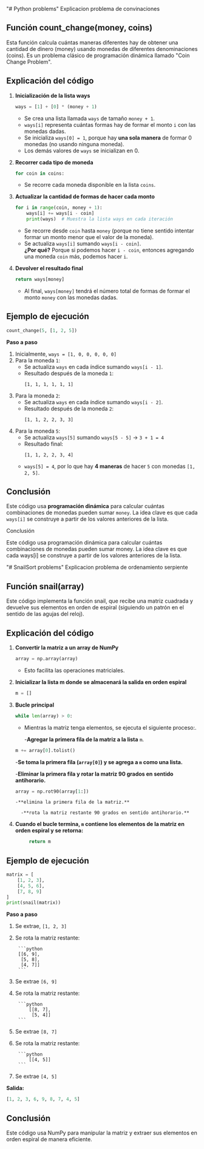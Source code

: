 "# Python problems" 
Explicacion problema  de convinaciones

Función count_change(money, coins)
-----------------------------------
Esta función calcula cuántas maneras diferentes hay de obtener una cantidad de dinero (money) usando monedas de diferentes denominaciones (coins). Es un problema clásico de programación dinámica llamado "Coin Change Problem".

Explicación del código
-------------------------
1. **Inicialización de la lista ways**  
   ```python
   ways = [1] + [0] * (money + 1)
   ```
   - Se crea una lista llamada `ways` de tamaño `money + 1`.
   - `ways[i]` representa cuántas formas hay de formar el monto `i` con las monedas dadas.
   - Se inicializa `ways[0] = 1`, porque hay **una sola manera** de formar 0 monedas (no usando ninguna moneda).
   - Los demás valores de `ways` se inicializan en 0.

2. **Recorrer cada tipo de moneda**  
   ```python
   for coin in coins:
   ```
   - Se recorre cada moneda disponible en la lista `coins`.

3. **Actualizar la cantidad de formas de hacer cada monto**  
   ```python
   for i in range(coin, money + 1):
       ways[i] += ways[i - coin]
       print(ways)  # Muestra la lista ways en cada iteración
   ```
   - Se recorre desde `coin` hasta `money` (porque no tiene sentido intentar formar un monto menor que el valor de la moneda).
   - Se actualiza `ways[i]` sumando `ways[i - coin]`.  
     **¿Por qué?** Porque si podemos hacer `i - coin`, entonces agregando una moneda `coin` más, podemos hacer `i`.

4. **Devolver el resultado final**  
   ```python
   return ways[money]
   ```
   - Al final, `ways[money]` tendrá el número total de formas de formar el monto `money` con las monedas dadas.

Ejemplo de ejecución
---------------------
```python
count_change(5, [1, 2, 5])
```
**Paso a paso**
1. Inicialmente, `ways = [1, 0, 0, 0, 0, 0]`
2. Para la moneda `1`:
   - Se actualiza `ways` en cada índice sumando `ways[i - 1]`.
   - Resultado después de la moneda `1`:  
     ```
     [1, 1, 1, 1, 1, 1]
     ```
3. Para la moneda `2`:
   - Se actualiza `ways` en cada índice sumando `ways[i - 2]`.
   - Resultado después de la moneda `2`:  
     ```
     [1, 1, 2, 2, 3, 3]
     ```
4. Para la moneda `5`:
   - Se actualiza `ways[5]` sumando `ways[5 - 5]` → `3 + 1 = 4`
   - Resultado final:  
     ```
     [1, 1, 2, 2, 3, 4]
     ```
   - `ways[5] = 4`, por lo que hay **4 maneras** de hacer `5` con monedas `[1, 2, 5]`.

Conclusión
----------
Este código usa **programación dinámica** para calcular cuántas combinaciones de monedas pueden sumar `money`. La idea clave es que cada `ways[i]` se construye a partir de los valores anteriores de la lista.

Conclusión

Este código usa programación dinámica para calcular cuántas combinaciones de monedas pueden sumar money. La idea clave es que cada ways[i] se construye a partir de los valores anteriores de la lista.



"# SnailSort problems" 
Explicacion problema  de ordenamiento serpiente

Función snail(array)
-----------------------------------
Este código implementa la función snail, que recibe una matriz cuadrada y devuelve sus elementos en orden de espiral (siguiendo un patrón en el sentido de las agujas del reloj).

Explicación del código
-------------------------
1. **Convertir la matriz a un array de NumPy**  
   ```python
   array = np.array(array)
   ```
   - Esto facilita las operaciones matriciales.
   
2. **Inicializar la lista m donde se almacenará la salida en orden espiral**  
   ```python
   m = []
   ```
   
3. **Bucle principal**  
   ```python
   while len(array) > 0:
   ```
   - Mientras la matriz tenga elementos, se ejecuta el siguiente proceso:.
   
        -**Agregar la primera fila de la matriz a la lista**    `m`.
   ```python
   m += array[0].tolist()
   ```
   
   
      -**Se toma la primera fila (`array[0]`) y se agrega a `m` como una lista.**
       
      -**Eliminar la primera fila y rotar la matriz 90 grados en sentido antihorario.**
	 
   ```python
   array = np.rot90(array[1:])
   ```
   
   
       -**elimina la primera fila de la matriz.**
       
         -**rota la matriz restante 90 grados en sentido antihorario.**
       
        
4. **Cuando el bucle termina,   `m`   contiene los elementos de la matriz en orden espiral y se retorna:**  

   ```python
		return m
   ```

Ejemplo de ejecución
---------------------
```python
matrix = [
    [1, 2, 3],
    [4, 5, 6],
    [7, 8, 9]
]
print(snail(matrix))
```
**Paso a paso**
1. Se extrae, `[1, 2, 3]`
2. Se rota la matriz restante:

		```python
		[[6, 9],
		 [5, 8],
		 [4, 7]]
		```

3. Se extrae `[6, 9]`

4. Se rota la matriz restante:

		```python
			[[8, 7],
			 [5, 4]]
		```
5. Se extrae `[8, 7]`

6. Se rota la matriz restante:

		```python
			[[4, 5]]
		```

5. Se extrae `[4, 5]`

**Salida:**
```python
[1, 2, 3, 6, 9, 8, 7, 4, 5]
```
Conclusión
----------
Este código usa NumPy para manipular la matriz y extraer sus elementos en orden espiral de manera eficiente.